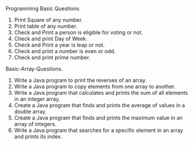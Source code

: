 Programming Basic Questions
1. Print Square of any number.
2. Print table of any number.
3. Check and Print a person is eligible for voting or not.
4. Check and print Day of Week.
5. Check and Print a year is leap or not.
6. Check and print a number is even or odd.
7. Check and print prime number.

Basic-Array-Questions.
1. Write a Java program to print the reverses of an array.
2. Write a Java program to copy elements from one array to another.
3. Write a Java program that calculates and prints the sum of all elements in an integer array.
4. Create a Java program that finds and prints the average of values in a double array.
5. Create a Java program that finds and prints the maximum value in an array of integers.
6. Write a Java program that searches for a specific element in an array and prints its index.

